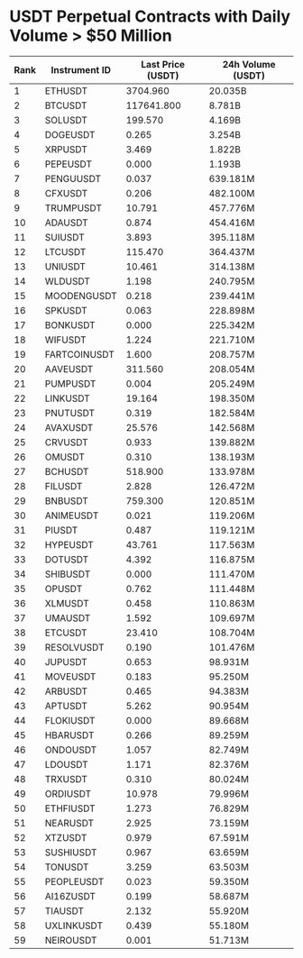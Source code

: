 # USDT Perpetual Contracts with Daily Volume > $50 Million

| Rank | Instrument ID | Last Price (USDT) | 24h Volume (USDT) |
|------|---------------|-------------------|-------------------|
| 1 | ETHUSDT | 3704.960 | 20.035B |
| 2 | BTCUSDT | 117641.800 | 8.781B |
| 3 | SOLUSDT | 199.570 | 4.169B |
| 4 | DOGEUSDT | 0.265 | 3.254B |
| 5 | XRPUSDT | 3.469 | 1.822B |
| 6 | PEPEUSDT | 0.000 | 1.193B |
| 7 | PENGUUSDT | 0.037 | 639.181M |
| 8 | CFXUSDT | 0.206 | 482.100M |
| 9 | TRUMPUSDT | 10.791 | 457.776M |
| 10 | ADAUSDT | 0.874 | 454.416M |
| 11 | SUIUSDT | 3.893 | 395.118M |
| 12 | LTCUSDT | 115.470 | 364.437M |
| 13 | UNIUSDT | 10.461 | 314.138M |
| 14 | WLDUSDT | 1.198 | 240.795M |
| 15 | MOODENGUSDT | 0.218 | 239.441M |
| 16 | SPKUSDT | 0.063 | 228.898M |
| 17 | BONKUSDT | 0.000 | 225.342M |
| 18 | WIFUSDT | 1.224 | 221.710M |
| 19 | FARTCOINUSDT | 1.600 | 208.757M |
| 20 | AAVEUSDT | 311.560 | 208.054M |
| 21 | PUMPUSDT | 0.004 | 205.249M |
| 22 | LINKUSDT | 19.164 | 198.350M |
| 23 | PNUTUSDT | 0.319 | 182.584M |
| 24 | AVAXUSDT | 25.576 | 142.568M |
| 25 | CRVUSDT | 0.933 | 139.882M |
| 26 | OMUSDT | 0.310 | 138.193M |
| 27 | BCHUSDT | 518.900 | 133.978M |
| 28 | FILUSDT | 2.828 | 126.472M |
| 29 | BNBUSDT | 759.300 | 120.851M |
| 30 | ANIMEUSDT | 0.021 | 119.206M |
| 31 | PIUSDT | 0.487 | 119.121M |
| 32 | HYPEUSDT | 43.761 | 117.563M |
| 33 | DOTUSDT | 4.392 | 116.875M |
| 34 | SHIBUSDT | 0.000 | 111.470M |
| 35 | OPUSDT | 0.762 | 111.448M |
| 36 | XLMUSDT | 0.458 | 110.863M |
| 37 | UMAUSDT | 1.592 | 109.697M |
| 38 | ETCUSDT | 23.410 | 108.704M |
| 39 | RESOLVUSDT | 0.190 | 101.476M |
| 40 | JUPUSDT | 0.653 | 98.931M |
| 41 | MOVEUSDT | 0.183 | 95.250M |
| 42 | ARBUSDT | 0.465 | 94.383M |
| 43 | APTUSDT | 5.262 | 90.954M |
| 44 | FLOKIUSDT | 0.000 | 89.668M |
| 45 | HBARUSDT | 0.266 | 89.259M |
| 46 | ONDOUSDT | 1.057 | 82.749M |
| 47 | LDOUSDT | 1.171 | 82.376M |
| 48 | TRXUSDT | 0.310 | 80.024M |
| 49 | ORDIUSDT | 10.978 | 79.996M |
| 50 | ETHFIUSDT | 1.273 | 76.829M |
| 51 | NEARUSDT | 2.925 | 73.159M |
| 52 | XTZUSDT | 0.979 | 67.591M |
| 53 | SUSHIUSDT | 0.967 | 63.659M |
| 54 | TONUSDT | 3.259 | 63.503M |
| 55 | PEOPLEUSDT | 0.023 | 59.350M |
| 56 | AI16ZUSDT | 0.199 | 58.687M |
| 57 | TIAUSDT | 2.132 | 55.920M |
| 58 | UXLINKUSDT | 0.439 | 55.180M |
| 59 | NEIROUSDT | 0.001 | 51.713M |
